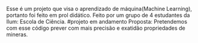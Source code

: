 Esse é um projeto que visa o aprendizado de máquina(Machine Learning), portanto foi feito em prol didático. Feito por um grupo de 4 estudantes da Ilum: Escola de Ciência.
#projeto em andamento
Proposta:
  Pretendemos com esse código prever com mais precisão e exatidão propriedades de mineras.
